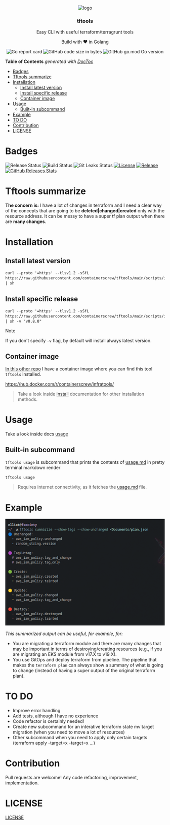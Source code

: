 <p align="center" >
    <img src="assets/logo.png" alt="logo" width="250"/>
<h3 align="center">tftools</h3>
<p align="center">Easy CLI with useful terraform/terragrunt tools</p>
<p align="center">Build with ❤ in Golang</p>
</p>

<p align="center" >
    <img alt="Go report card" src="https://goreportcard.com/badge/github.com/containerscrew/tftools">
    <img alt="GitHub code size in bytes" src="https://img.shields.io/github/languages/code-size/containerscrew/tftools">
    <img alt="GitHub go.mod Go version" src="https://img.shields.io/github/go-mod/go-version/containerscrew/tftools">
</p>

<!-- START doctoc generated TOC please keep comment here to allow auto update -->
<!-- DON'T EDIT THIS SECTION, INSTEAD RE-RUN doctoc TO UPDATE -->
**Table of Contents**  *generated with [DocToc](https://github.com/thlorenz/doctoc)*

- [Badges](#badges)
- [Tftools summarize](#tftools-summarize)
- [Installation](#installation)
  - [Install latest version](#install-latest-version)
  - [Install specific release](#install-specific-release)
  - [Container image](#container-image)
- [Usage](#usage)
  - [Built-in subcommand](#built-in-subcommand)
- [Example](#example)
- [TO DO](#to-do)
- [Contribution](#contribution)
- [LICENSE](#license)

<!-- END doctoc generated TOC please keep comment here to allow auto update -->

# Badges

![Release Status](https://github.com/containerscrew/tftools/actions/workflows/release.yml/badge.svg)
![Build Status](https://github.com/containerscrew/tftools/actions/workflows/build.yml/badge.svg)
![Git Leaks Status](https://github.com/containerscrew/tftools/actions/workflows/gitleaks.yml/badge.svg)
[![License](https://img.shields.io/github/license/containerscrew/tftools)](/LICENSE)
[![Release](https://img.shields.io/github/release/containerscrew/tftools)](https://github.com/containerscrew/tftools/releases/latest)
[![GitHub Releases Stats](https://img.shields.io/github/downloads/containerscrew/tftools/total.svg?logo=github)](https://somsubhra.github.io/github-release-stats/?username=containerscrew&repository=tftools)

# Tftools summarize

**The concern is:** I have a lot of changes in terraform and I need a clear way of the concepts that are going to be **deleted|changed|created** only with the resource address. It can be messy to have a super tf plan output when there are **many changes**.

# Installation

## Install latest version

```shell
curl --proto '=https' --tlsv1.2 -sSfL https://raw.githubusercontent.com/containerscrew/tftools/main/scripts/install.sh | sh
```

## Install specific release

```shell
curl --proto '=https' --tlsv1.2 -sSfL https://raw.githubusercontent.com/containerscrew/tftools/main/scripts/install.sh | sh -v "v0.8.0"
```

> [!NOTE]
> If you don't specify `-v` flag, by default will install always latest version.

## Container image

[In this other repo](https://github.com/containerscrew/infratools) I have a container image where you can find this tool `tftools` installed.

https://hub.docker.com/r/containerscrew/infratools/

> Take a look inside [install](./docs/install.md) documentation for other installation methods.

# Usage

Take a look inside docs [usage](./docs/usage.md)

## Built-in subcommand

`tftools usage` is subcommand that prints the contents of [usage.md](docs/usage.md) in pretty terminal markdown render

```bash
tftools usage
```

> Requires internet connectivity, as it fetches the [usage.md](docs/usage.md) file.

# Example

![example](assets/example.png)

*This summarized output can be useful, for example, for:*

* You are migrating a terraform module and there are many changes that may be important in terms of destroying/creating resources (e.g., if you are migrating an EKS module from v17.X to v19.X).
* You use GitOps and deploy terraform from pipeline. The pipeline that makes the `terraform plan` can always show a summary of what is going to change (instead of having a super output of the original terraform plan).

# TO DO

* Improve error handling
* Add tests, although I have no experience
* Code refactor is certainly needed!
* Create new subcommand for an interative terraform state mv target migration (when you need to move a lot of resources)
* Other subcommand when you need to apply only certain targets (terraform apply -target=x -target=x ...)

# Contribution

Pull requests are welcome! Any code refactoring, improvement, implementation.

# LICENSE

[LICENSE](./LICENSE)
